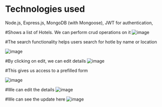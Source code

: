 # Technologies used

Node.js,
Express.js,
MongoDB (with Mongoose),
JWT for authentication,

#Shows a list of Hotels. We can perform crud operations on it
![image](https://github.com/pratrock/Hotel-list-MERN-CRUD/assets/30598262/0a57f00d-ed84-42a8-beb6-5e4e3a69da62)


#The search functionality helps users search for hotle by name or location

![image](https://github.com/pratrock/Hotel-list-MERN-CRUD/assets/30598262/a9ddce79-b16e-4276-aa29-d3512e4ab857)


#By clicking on edit, we can edit details
![image](https://github.com/pratrock/Hotel-list-MERN-CRUD/assets/30598262/c73dbf0f-09d3-47e7-a8a1-62a5e2765845)

#This gives us access to a prefilled form

![image](https://github.com/pratrock/Hotel-list-MERN-CRUD/assets/30598262/bdf7681f-1ac5-41b6-a4f9-9e71cf2b804f)

#We can edit the details
![image](https://github.com/pratrock/Hotel-list-MERN-CRUD/assets/30598262/deb21290-5497-4db4-9c0a-279a21968235)

#We can see the update here
![image](https://github.com/pratrock/Hotel-list-MERN-CRUD/assets/30598262/c6e56dd9-9b29-4a41-bc76-96673afcae67)




